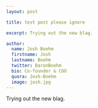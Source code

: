 ```yaml
---
layout: post

title: test post please ignore

excerpt: Trying out the new blag.

author:
  name: Josh Boehm
  firstname: Josh
  lastname: Boehm
  twitter: BaronBoehm 
  bio: Co-founder & COO
  quora: Josh-Boehm
  image: josh.jpg
---
```


Trying out the new blag.
